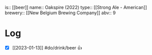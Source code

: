 is:: [[beer]]
name:: Oakspire (2022)
type:: [[Strong Ale - American]]
brewery:: [[New Belgium Brewing Company]]
abv:: 9

# Log
- [x] [[2023-01-13]] #do/drink/beer 👍
